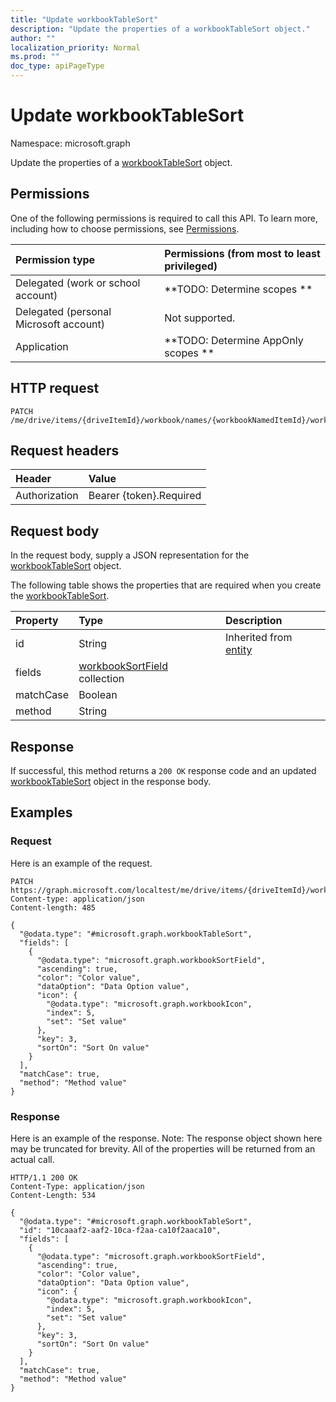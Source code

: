 ```yaml
---
title: "Update workbookTableSort"
description: "Update the properties of a workbookTableSort object."
author: ""
localization_priority: Normal
ms.prod: ""
doc_type: apiPageType
---
```


# Update workbookTableSort

Namespace: microsoft.graph

Update the properties of a [workbookTableSort](../resources/workbooktablesort.md) object.

## Permissions
One of the following permissions is required to call this API. To learn more, including how to choose permissions, see [Permissions](/concepts/permissions-reference.md).

|Permission type|Permissions (from most to least privileged)|
|:---|:---|
|Delegated (work or school account)|**TODO: Determine scopes **|
|Delegated (personal Microsoft account)|Not supported.|
|Application|**TODO: Determine AppOnly scopes **|

## HTTP request
<!-- {
  "blockType": "ignored"
}
-->
``` http
PATCH /me/drive/items/{driveItemId}/workbook/names/{workbookNamedItemId}/worksheet/tables/{workbookTableId}/sort
```

## Request headers
|Header|Value|
|:---|:---|
|Authorization|Bearer {token}.Required|

## Request body
In the request body, supply a JSON representation for the [workbookTableSort](../resources/workbooktablesort.md) object.

The following table shows the properties that are required when you create the [workbookTableSort](../resources/workbooktablesort.md).

|Property|Type|Description|
|:---|:---|:---|
|id|String| Inherited from [entity](../resources/entity.md)|
|fields|[workbookSortField](../resources/workbooksortfield.md) collection||
|matchCase|Boolean||
|method|String||



## Response
If successful, this method returns a `200 OK` response code and an updated [workbookTableSort](../resources/workbooktablesort.md) object in the response body.

## Examples

### Request
Here is an example of the request.
<!-- {
  "blockType": "request",
  "name": "update_workbooktablesort"
}
-->
``` http
PATCH https://graph.microsoft.com/localtest/me/drive/items/{driveItemId}/workbook/names/{workbookNamedItemId}/worksheet/tables/{workbookTableId}/sort
Content-type: application/json
Content-length: 485

{
  "@odata.type": "#microsoft.graph.workbookTableSort",
  "fields": [
    {
      "@odata.type": "microsoft.graph.workbookSortField",
      "ascending": true,
      "color": "Color value",
      "dataOption": "Data Option value",
      "icon": {
        "@odata.type": "microsoft.graph.workbookIcon",
        "index": 5,
        "set": "Set value"
      },
      "key": 3,
      "sortOn": "Sort On value"
    }
  ],
  "matchCase": true,
  "method": "Method value"
}
```

### Response
Here is an example of the response. Note: The response object shown here may be truncated for brevity. All of the properties will be returned from an actual call.
<!-- {
  "blockType": "response",
  "truncated": true
}
-->
``` http
HTTP/1.1 200 OK
Content-Type: application/json
Content-Length: 534

{
  "@odata.type": "#microsoft.graph.workbookTableSort",
  "id": "10caaaf2-aaf2-10ca-f2aa-ca10f2aaca10",
  "fields": [
    {
      "@odata.type": "microsoft.graph.workbookSortField",
      "ascending": true,
      "color": "Color value",
      "dataOption": "Data Option value",
      "icon": {
        "@odata.type": "microsoft.graph.workbookIcon",
        "index": 5,
        "set": "Set value"
      },
      "key": 3,
      "sortOn": "Sort On value"
    }
  ],
  "matchCase": true,
  "method": "Method value"
}
```

